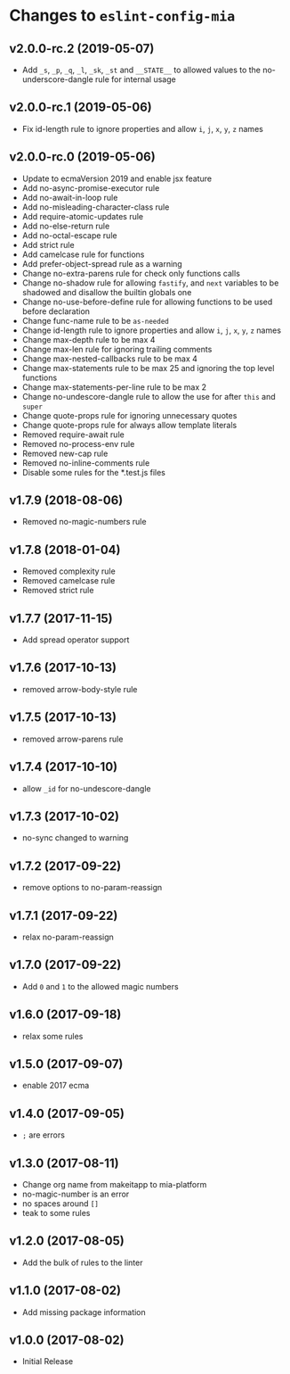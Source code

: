 # Changes to `eslint-config-mia`

## v2.0.0-rc.2 (2019-05-07)

- Add `_s`, `_p`, `_q`, `_l`, `_sk`, `_st` and `__STATE__` to allowed
  values to the no-underscore-dangle rule for internal usage

## v2.0.0-rc.1 (2019-05-06)

- Fix id-length rule to ignore properties and allow `i`, `j`, `x`,
  `y`, `z` names

## v2.0.0-rc.0 (2019-05-06)

- Update to ecmaVersion 2019 and enable jsx feature
- Add no-async-promise-executor rule
- Add no-await-in-loop rule
- Add no-misleading-character-class rule
- Add require-atomic-updates rule
- Add no-else-return rule
- Add no-octal-escape rule
- Add strict rule
- Add camelcase rule for functions
- Add prefer-object-spread rule as a warning
- Change no-extra-parens rule for check only functions calls
- Change no-shadow rule for allowing `fastify`, and `next` variables to
  be shadowed and disallow the builtin globals one
- Change no-use-before-define rule for allowing functions to be used before
  declaration
- Change func-name rule to be `as-needed`
- Change id-length rule to ignore properties and allow `i`, `j`, `x`,
  `y`, `z` names
- Change max-depth rule to be max 4
- Change max-len rule for ignoring trailing comments
- Change max-nested-callbacks rule to be max 4
- Change max-statements rule to be max 25 and ignoring the top level functions
- Change max-statements-per-line rule to be max 2
- Change no-undescore-dangle rule to allow the use for after `this` and `super`
- Change quote-props rule for ignoring unnecessary quotes
- Change quote-props rule for always allow template literals
- Removed require-await rule
- Removed no-process-env rule
- Removed new-cap rule
- Removed no-inline-comments rule
- Disable some rules for the *.test.js files

## v1.7.9 (2018-08-06)

- Removed no-magic-numbers rule

## v1.7.8 (2018-01-04)

- Removed complexity rule
- Removed camelcase rule
- Removed strict rule

## v1.7.7 (2017-11-15)

- Add spread operator support

## v1.7.6 (2017-10-13)

- removed arrow-body-style rule

## v1.7.5 (2017-10-13)

- removed arrow-parens rule

## v1.7.4 (2017-10-10)

- allow `_id` for no-undescore-dangle

## v1.7.3 (2017-10-02)

- no-sync changed to warning

## v1.7.2 (2017-09-22)

- remove options to no-param-reassign

## v1.7.1 (2017-09-22)

- relax no-param-reassign

## v1.7.0 (2017-09-22)

- Add `0` and `1` to the allowed magic numbers

## v1.6.0 (2017-09-18)

- relax some rules

## v1.5.0 (2017-09-07)

- enable 2017 ecma

## v1.4.0 (2017-09-05)

- `;` are errors

## v1.3.0 (2017-08-11)

- Change org name from makeitapp to mia-platform
- no-magic-number is an error
- no spaces around `[]`
- teak to some rules

## v1.2.0 (2017-08-05)

- Add the bulk of rules to the linter

## v1.1.0 (2017-08-02)

- Add missing package information

## v1.0.0 (2017-08-02)

- Initial Release
